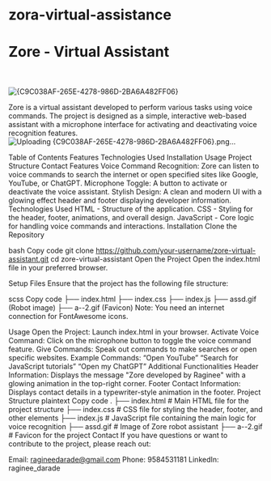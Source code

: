 # zora-virtual-assistance
<h1>Zore - Virtual Assistant </h1>

<br><br>
![{C9C038AF-265E-4278-986D-2BA6A482FF06}](https://github.com/user-attachments/assets/7fa9c749-8c17-40b7-ada2-6353a525fa9c)


Zore is a virtual assistant developed to perform various tasks using voice commands. The project is designed as a simple, interactive web-based assistant with a microphone interface for activating and deactivating voice recognition features.
![Uploading {C9C038AF-265E-4278-986D-2BA6A482FF06}.png…]()

Table of Contents
Features
Technologies Used
Installation
Usage
Project Structure
Contact
Features
Voice Command Recognition: Zore can listen to voice commands to search the internet or open specified sites like Google, YouTube, or ChatGPT.
Microphone Toggle: A button to activate or deactivate the voice assistant.
Stylish Design: A clean and modern UI with a glowing effect header and footer displaying developer information.
Technologies Used
HTML - Structure of the application.
CSS - Styling for the header, footer, animations, and overall design.
JavaScript - Core logic for handling voice commands and interactions.
Installation
Clone the Repository

bash
Copy code
git clone https://github.com/your-username/zore-virtual-assistant.git
cd zore-virtual-assistant
Open the Project Open the index.html file in your preferred browser.

Setup Files Ensure that the project has the following file structure:

scss
Copy code
├── index.html
├── index.css
├── index.js
├── assd.gif (Robot image)
├── a--2.gif (Favicon)
Note: You need an internet connection for FontAwesome icons.

Usage
Open the Project: Launch index.html in your browser.
Activate Voice Command: Click on the microphone button to toggle the voice command feature.
Give Commands: Speak out commands to make searches or open specific websites.
Example Commands:
“Open YouTube”
“Search for JavaScript tutorials”
“Open my ChatGPT”
Additional Functionalities
Header Information: Displays the message "Zore developed by Raginee" with a glowing animation in the top-right corner.
Footer Contact Information: Displays contact details in a typewriter-style animation in the footer.
Project Structure
plaintext
Copy code
.
├── index.html       # Main HTML file for the project structure
├── index.css        # CSS file for styling the header, footer, and other elements
├── index.js         # JavaScript file containing the main logic for voice recognition
├── assd.gif         # Image of Zore robot assistant
├── a--2.gif         # Favicon for the project
Contact
If you have questions or want to contribute to the project, please reach out:

Email: ragineedarade@gmail.com
Phone: 9584531181
LinkedIn: raginee_darade
